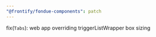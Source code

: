 ```yaml
---
"@frontify/fondue-components": patch
---
```


fix(`Tabs`): web app overriding triggerListWrapper box sizing

